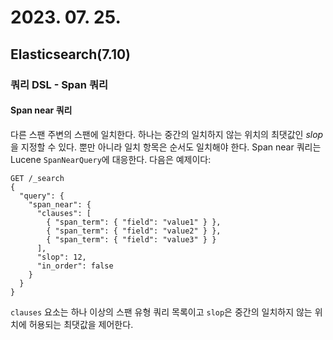 # 2023. 07. 25.

## Elasticsearch(7.10)

### 쿼리 DSL - Span 쿼리

#### Span near 쿼리

다른 스팬 주변의 스팬에 일치한다. 하나는 중간의 일치하지 않는 위치의 최댓값인 *slop*을 지정할 수 있다. 뿐만 아니라 일치 항목은 순서도 일치해야 한다. Span near 쿼리는 Lucene `SpanNearQuery`에 대응한다. 다음은 예제이다:

```http
GET /_search
{
  "query": {
    "span_near": {
      "clauses": [
        { "span_term": { "field": "value1" } },
        { "span_term": { "field": "value2" } },
        { "span_term": { "field": "value3" } }
      ],
      "slop": 12,
      "in_order": false
    }
  }
}
```

`clauses` 요소는 하나 이상의 스팬 유형 쿼리 목록이고 `slop`은 중간의 일치하지 않는 위치에 허용되는 최댓값을 제어한다.